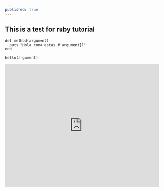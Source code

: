 ```yaml
---
published: true
---
```

## This is a test for ruby tutorial

    def method(argument)
      puts "Hola como estas #{argument}?"
    end

    hello(argument)
    
<iframe height="400px" width="100%" src="https://repl.it/repls/ExtraneousAuthenticEyestrain?lite=true" scrolling="no" frameborder="no" allowtransparency="true" allowfullscreen="true" sandbox="allow-forms allow-pointer-lock allow-popups allow-same-origin allow-scripts allow-modals"></iframe>
